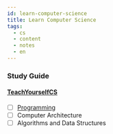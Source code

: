 ```yaml
---
id: learn-computer-science
title: Learn Computer Science
tags:
  - cs
  - content
  - notes
  - en
---
```


### Study Guide 
#### [TeachYourselfCS](https://github.com/Clemensss/TeachYourselfCS-PT/blob/master/TeachYourselfCS-PT.md#programa%C3%A7%C3%A3o)
  - [ ] <a href="/braintris/docs/cs/learn-computer-science/programming/" target="_blank">Programming</a>
  - [ ] Computer Architecture
  - [ ] Algorithms and Data Structures